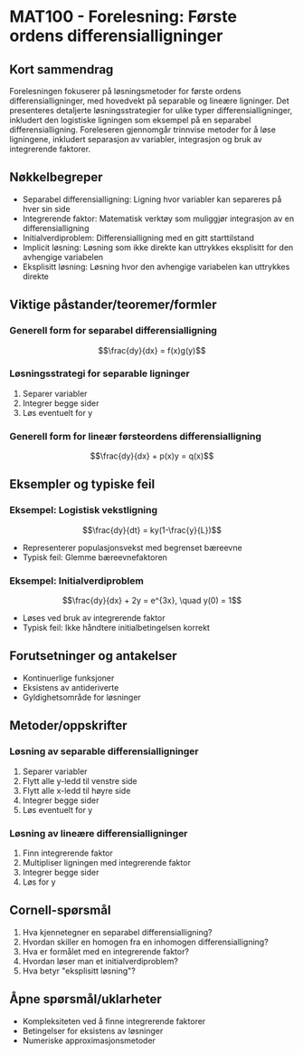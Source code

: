 # MAT100 - Forelesning: Første ordens differensialligninger

## Kort sammendrag
Forelesningen fokuserer på løsningsmetoder for første ordens differensialligninger, med hovedvekt på separable og lineære ligninger. Det presenteres detaljerte løsningsstrategier for ulike typer differensialligninger, inkludert den logistiske ligningen som eksempel på en separabel differensialligning. Foreleseren gjennomgår trinnvise metoder for å løse ligningene, inkludert separasjon av variabler, integrasjon og bruk av integrerende faktorer.

## Nøkkelbegreper
- Separabel differensialligning: Ligning hvor variabler kan separeres på hver sin side
- Integrerende faktor: Matematisk verktøy som muliggjør integrasjon av en differensialligning
- Initialverdiproblem: Differensialligning med en gitt starttilstand
- Implicit løsning: Løsning som ikke direkte kan uttrykkes eksplisitt for den avhengige variabelen
- Eksplisitt løsning: Løsning hvor den avhengige variabelen kan uttrykkes direkte

## Viktige påstander/teoremer/formler

### Generell form for separabel differensialligning
$$\frac{dy}{dx} = f(x)g(y)$$

### Løsningsstrategi for separable ligninger
1. Separer variabler
2. Integrer begge sider
3. Løs eventuelt for y

### Generell form for lineær førsteordens differensialligning
$$\frac{dy}{dx} + p(x)y = q(x)$$

## Eksempler og typiske feil

### Eksempel: Logistisk vekstligning
$$\frac{dy}{dt} = ky(1-\frac{y}{L})$$
- Representerer populasjonsvekst med begrenset bæreevne
- Typisk feil: Glemme bæreevnefaktoren

### Eksempel: Initialverdiproblem
$$\frac{dy}{dx} + 2y = e^{3x}, \quad y(0) = 1$$
- Løses ved bruk av integrerende faktor
- Typisk feil: Ikke håndtere initialbetingelsen korrekt

## Forutsetninger og antakelser
- Kontinuerlige funksjoner
- Eksistens av antideriverte
- Gyldighetsområde for løsninger

## Metoder/oppskrifter

### Løsning av separable differensialligninger
1. Separer variabler
2. Flytt alle y-ledd til venstre side
3. Flytt alle x-ledd til høyre side
4. Integrer begge sider
5. Løs eventuelt for y

### Løsning av lineære differensialligninger
1. Finn integrerende faktor
2. Multipliser ligningen med integrerende faktor
3. Integrer begge sider
4. Løs for y

## Cornell-spørsmål
1. Hva kjennetegner en separabel differensialligning?
2. Hvordan skiller en homogen fra en inhomogen differensialligning?
3. Hva er formålet med en integrerende faktor?
4. Hvordan løser man et initialverdiproblem?
5. Hva betyr "eksplisitt løsning"?

## Åpne spørsmål/uklarheter
- Kompleksiteten ved å finne integrerende faktorer
- Betingelser for eksistens av løsninger
- Numeriske approximasjonsmetoder